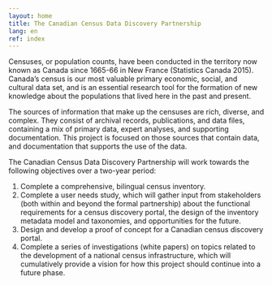 ```yaml
---
layout: home
title: The Canadian Census Data Discovery Partnership
lang: en
ref: index
---
```

Censuses, or population counts, have been conducted in the territory now known as Canada since 1665-66 in New France (Statistics Canada 2015). Canada’s census is our most valuable primary economic, social, and cultural data set, and is an essential research tool for the formation of new knowledge about the populations that lived here in the past and present.

The sources of information that make up the censuses are rich, diverse, and complex. They consist of archival records, publications, and data files, containing a mix of primary data, expert analyses, and supporting documentation. This project is focused on those sources that contain data, and documentation that supports the use of the data.

The Canadian Census Data Discovery Partnership will work towards the following objectives over a two-year period:
1. Complete a comprehensive, bilingual census inventory.
2. Complete a user needs study, which will gather input from stakeholders (both within and beyond the formal partnership) about the functional requirements for a census discovery portal, the design of the inventory metadata model and taxonomies, and opportunities for the future.
3. Design and develop a proof of concept for a Canadian census discovery portal.
4. Complete a series of investigations (white papers) on topics related to the development of a national census infrastructure, which will cumulatively provide a vision for how this project should continue into a future phase.
